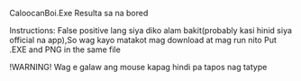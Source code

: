 CaloocanBoi.Exe
Resulta sa na bored

Instructions:
False positive lang siya diko alam bakit(probably kasi hinid siya official na app),So wag kayo matakot mag download at mag run nito
Put .EXE and PNG in the same file 

!WARNING!
Wag e galaw ang mouse kapag hindi pa tapos nag tatype
